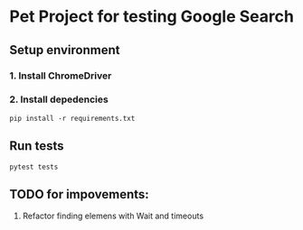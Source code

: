 # Pet Project for testing Google Search


## Setup environment
### 1. Install ChromeDriver
### 2. Install depedencies
``` shell
pip install -r requirements.txt
```

## Run tests
``` shell
pytest tests
```

## TODO for impovements:
1. Refactor finding elemens with Wait and timeouts